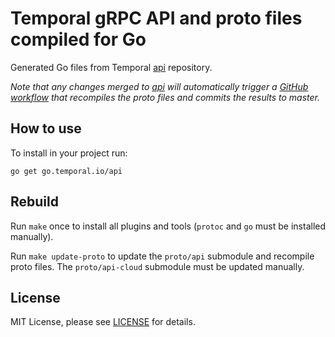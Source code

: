 # Temporal gRPC API and proto files compiled for Go

Generated Go files from Temporal [api](https://github.com/temporalio/api) repository.

_Note that any changes merged to [api](https://github.com/temporalio/api) will automatically trigger a [GitHub workflow](https://github.com/temporalio/api-go/blob/master/.github/workflows/update-proto.yml) that recompiles the proto files and commits the results to master._

## How to use

To install in your project run:
```
go get go.temporal.io/api
```

## Rebuild

Run `make` once to install all plugins and tools (`protoc` and `go` must be installed manually).

Run `make update-proto` to update the `proto/api` submodule and recompile proto files. The `proto/api-cloud` submodule
must be updated manually.

## License

MIT License, please see [LICENSE](LICENSE) for details.
